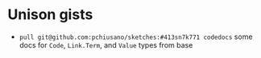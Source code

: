 # Unison gists

* `pull git@github.com:pchiusano/sketches:#413sn7k771 codedocs` some docs for `Code`, `Link.Term`, and `Value` types from base
